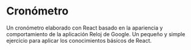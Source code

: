 # Cronómetro

Un cronómetro elaborado con React basado en la apariencia y comportamiento de la aplicación Reloj de Google. Un pequeño y simple ejercicio para aplicar los conocimientos básicos de React.
